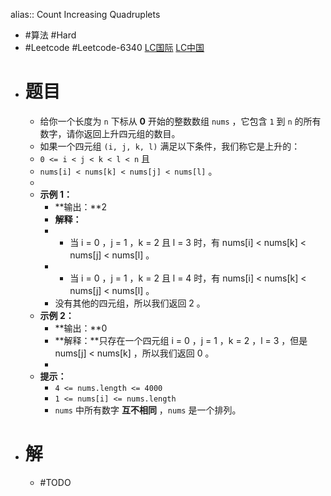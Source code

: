 alias:: Count Increasing Quadruplets

- #算法 #Hard
- #Leetcode #Leetcode-6340 [LC国际](https://leetcode.com/problems/count-increasing-quadruplets/) [LC中国](https://leetcode.cn/problems/count-increasing-quadruplets/)
- # 题目
	- 给你一个长度为 `n` 下标从 **0** 开始的整数数组 `nums` ，它包含 `1` 到 `n` 的所有数字，请你返回上升四元组的数目。
	- 如果一个四元组 `(i, j, k, l)` 满足以下条件，我们称它是上升的：
	- `0 <= i < j < k < l < n` 且
	- `nums[i] < nums[k] < nums[j] < nums[l]` 。
	-
	- **示例 1：**
		- **输出：**2
		- **解释：**
		- - 当 i = 0 ，j = 1 ，k = 2 且 l = 3 时，有 nums[i] < nums[k] < nums[j] < nums[l] 。
		- - 当 i = 0 ，j = 1 ，k = 2 且 l = 4 时，有 nums[i] < nums[k] < nums[j] < nums[l] 。
		- 没有其他的四元组，所以我们返回 2 。
	- **示例 2：**
		- **输出：**0
		- **解释：**只存在一个四元组 i = 0 ，j = 1 ，k = 2 ，l = 3 ，但是 nums[j] < nums[k] ，所以我们返回 0 。
		-
	- **提示：**
		- `4 <= nums.length <= 4000`
		- `1 <= nums[i] <= nums.length`
		- `nums` 中所有数字 **互不相同** ，`nums` 是一个排列。
- # 解
	- #TODO